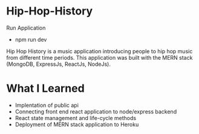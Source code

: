 # Hip-Hop-History

Run Application
- npm run dev

Hip Hop History is a music application introducing people to hip hop music from different time periods.
This application was built with the MERN stack (MongoDB, ExpressJs, ReactJs, NodeJs).

# What I Learned
- Implentation of public api
- Connecting front end react application to node/express backend
- React state management and life-cycle methods
- Deployment of MERN stack application to Heroku
